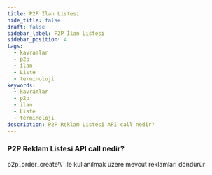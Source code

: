 ```yaml
---
title: P2P İlan Listesi
hide_title: false
draft: false
sidebar_label: P2P İlan Listesi
sidebar_position: 4
tags:
  - kavramlar
  - p2p
  - ilan
  - Liste
  - terminoloji
keywords:
  - kavramlar
  - p2p
  - ilan
  - Liste
  - terminoloji
description: P2P Reklam Listesi API call nedir?
---
```


### P2P Reklam Listesi API call nedir?

p2p_order_create\\\\\` ile kullanılmak üzere mevcut reklamları döndürür

